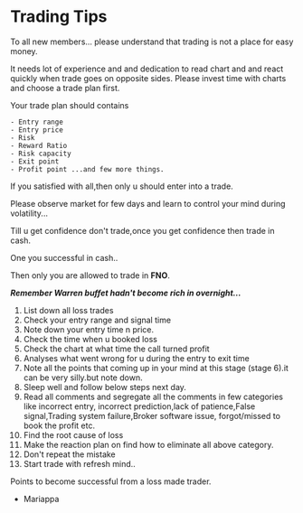 
# Trading Tips


To all new members... please understand that trading is not a place for easy money.

It needs lot of experience and and dedication to read chart and and react quickly when trade goes on opposite sides.
Please invest time with charts and choose a trade plan first.

Your trade plan should contains

	- Entry range
	- Entry price
	- Risk
	- Reward Ratio
	- Risk capacity
	- Exit point
	- Profit point ...and few more things.

If you satisfied with all,then only u should enter into a trade.

Please observe market for few days and learn to control your mind during volatility...

Till u get confidence don't trade,once you get confidence then trade in cash.

One you successful in cash..

Then only you are allowed to trade in **FNO**.

***Remember Warren buffet hadn't become rich in overnight...***


1. List down all loss trades
2. Check your entry range and signal time
3. Note down your entry time n price.
4. Check the time when u booked loss
5. Check the chart at what time the call turned profit
5. Analyses what went wrong for u during the entry to exit time
6. Note all the points that coming up in your mind at this stage (stage 6).it can be very silly.but note down.
7. Sleep well and follow below steps next day.
8. Read all comments and segregate all the comments in few categories like incorrect entry, incorrect prediction,lack of patience,False signal,Trading system failure,Broker software issue, forgot/missed to book the profit etc.
9. Find the root cause of loss
10. Make the reaction plan on find how to eliminate all above category.
11. Don't repeat the mistake
12. Start trade with refresh mind..

Points to become successful from a loss made trader.

- Mariappa

